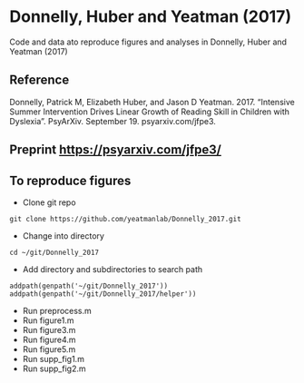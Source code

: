 # Donnelly, Huber and Yeatman (2017)
Code and data ato reproduce figures and analyses in Donnelly, Huber and Yeatman (2017)

## Reference
Donnelly, Patrick M, Elizabeth Huber, and Jason D Yeatman. 2017. “Intensive Summer Intervention Drives Linear Growth of Reading Skill in Children with Dyslexia”. PsyArXiv. September 19. psyarxiv.com/jfpe3.

## Preprint https://psyarxiv.com/jfpe3/

## To reproduce figures
- Clone git repo
~~~~
git clone https://github.com/yeatmanlab/Donnelly_2017.git
~~~~
- Change into directory
~~~~
cd ~/git/Donnelly_2017
~~~~
- Add directory and subdirectories to search path
~~~~
addpath(genpath('~/git/Donnelly_2017'))
addpath(genpath('~/git/Donnelly_2017/helper'))
~~~~
- Run preprocess.m
- Run figure1.m
- Run figure3.m
- Run figure4.m
- Run figure5.m
- Run supp_fig1.m
- Run supp_fig2.m
